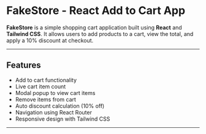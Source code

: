 #  FakeStore - React Add to Cart App

**FakeStore** is a simple shopping cart application built using **React** and **Tailwind CSS**. It allows users to add products to a cart, view the total, and apply a 10% discount at checkout.

---

##  Features

- Add to cart functionality
- Live cart item count
- Modal popup to view cart items
- Remove items from cart
- Auto discount calculation (10% off)
- Navigation using React Router
- Responsive design with Tailwind CSS

---

